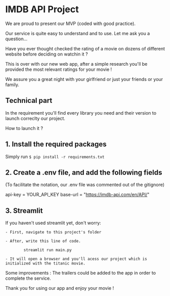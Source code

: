 
# IMDB API Project

We are proud to present our MVP (coded with good practice).

Our service is quite easy to understand and to use. Let me ask you a question...

Have you ever thought checked the rating of a movie on dozens of different website before deciding on watchin it ?

This is over with our new web app, after a simple research you'll be provided the most relevant ratings for your movie !

We assure you a great night with your girlfriend or just your friends or your family.

## Technical part

In the requirement you'll find every library you need and their version to launch correclty our project.

How to launch it ?

## 1. Install the required packages

Simply run `$ pip install -r requirements.txt`

## 2. Create a .env file, and add the following fields

(To facilitate the notation, our .env file was commented out of the gitignore)

api-key = YOUR_API_KEY
base-url = "https://imdb-api.com/en/API/"

## 3. Streamlit

If you haven't used streamlit yet, don't worry:

    - First, navigate to this project's folder

    - After, write this line of code. 

            streamlit run main.py
    
    - It will open a browser and you'll acess our project which is initialized with the titanic movie.

Some improvements : The trailers could be added to the app in order to complete the service.

Thank you for using our app and enjoy your movie !

